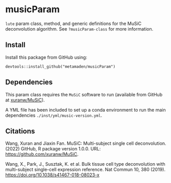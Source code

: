 # musicParam

`lute` param class, method, and generic definitions for the MuSiC deconvolution algorithm. See `?musicParam-class` for more information.

## Install

Install this package from GitHub using:

```
devtools::install_github("metamaden/musicParam")
```

## Dependencies

This param class requires the `MuSiC` software to run (available from GitHub at [xuranw/MuSiC](https://github.com/xuranw/MuSiC)).

A YML file has been included to set up a conda environment to run the main dependencies `./inst/yml/music-version.yml`.

## Citations

Wang, Xuran and Jiaxin Fan. MuSiC: Multi-subject single cell deconvolution. (2022) GitHub, R package version 1.0.0. URL: https://github.com/xuranw/MuSiC.

Wang, X., Park, J., Susztak, K. et al. Bulk tissue cell type deconvolution with multi-subject single-cell expression reference. Nat Commun 10, 380 (2019). https://doi.org/10.1038/s41467-018-08023-x

